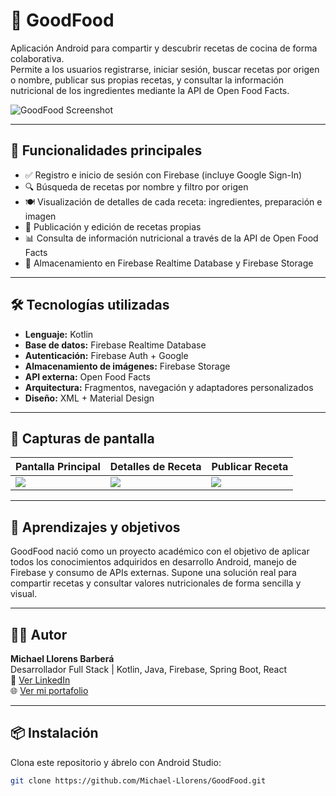 # 🍲 GoodFood

Aplicación Android para compartir y descubrir recetas de cocina de forma colaborativa.  
Permite a los usuarios registrarse, iniciar sesión, buscar recetas por origen o nombre, publicar sus propias recetas, y consultar la información nutricional de los ingredientes mediante la API de Open Food Facts.

![GoodFood Screenshot](./img/goodfood-preview.png) <!-- Puedes cambiar esta imagen por una captura real -->

---

## 📱 Funcionalidades principales

- ✅ Registro e inicio de sesión con Firebase (incluye Google Sign-In)
- 🔍 Búsqueda de recetas por nombre y filtro por origen
- 🍽️ Visualización de detalles de cada receta: ingredientes, preparación e imagen
- 📝 Publicación y edición de recetas propias
- 📊 Consulta de información nutricional a través de la API de Open Food Facts
- 💾 Almacenamiento en Firebase Realtime Database y Firebase Storage

---

## 🛠️ Tecnologías utilizadas

- **Lenguaje:** Kotlin
- **Base de datos:** Firebase Realtime Database
- **Autenticación:** Firebase Auth + Google
- **Almacenamiento de imágenes:** Firebase Storage
- **API externa:** Open Food Facts
- **Arquitectura:** Fragmentos, navegación y adaptadores personalizados
- **Diseño:** XML + Material Design

---

## 🚀 Capturas de pantalla

<!-- Sustituye las rutas por las de tus imágenes reales -->
| Pantalla Principal | Detalles de Receta | Publicar Receta |
|--------------------|--------------------|-----------------|
| ![](./img/home.png) | ![](./img/detail.png) | ![](./img/create.png) |

---

## 🧠 Aprendizajes y objetivos

GoodFood nació como un proyecto académico con el objetivo de aplicar todos los conocimientos adquiridos en desarrollo Android, manejo de Firebase y consumo de APIs externas. Supone una solución real para compartir recetas y consultar valores nutricionales de forma sencilla y visual.

---

## 👨‍💻 Autor

**Michael Llorens Barberá**  
Desarrollador Full Stack | Kotlin, Java, Firebase, Spring Boot, React  
📧 [Ver LinkedIn](https://www.linkedin.com/in/michael-llorens-barbera-32b9272b3/)  
🌐 [Ver mi portafolio](https://github.com/Michael-Llorens)

---

## 📦 Instalación

Clona este repositorio y ábrelo con Android Studio:

```bash
git clone https://github.com/Michael-Llorens/GoodFood.git
